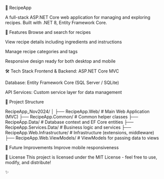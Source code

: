 🍳 RecipeApp

A full-stack ASP.NET Core web application for managing and exploring recipes.
Built with .NET 8, Entity Framework Core.

🚀 Features
Browse and search for recipes

View recipe details including ingredients and instructions

Manage recipe categories and tags

Responsive design ready for both desktop and mobile

🛠️ Tech Stack
Frontend & Backend: ASP.NET Core MVC

Database: Entity Framework Core (SQL Server / SQLite)

API Services: Custom service layer for data management

📁 Project Structure

RecipeApp_Nov2024/
│
├── RecipeApp.Web/             # Main Web Application (MVC)
├── RecipeApp.Common/          # Common helper classes
├── RecipeApp.Data/            # Database context and EF Core entities
├── RecipeApp.Services.Data/   # Business logic and services
├── RecipeApp.Web.Infrastructure/ # Infrastructure (extensions, middleware)
├── RecipeApp.Web.ViewModels/  # ViewModels for passing data to views

📝 Future Improvements
Improve mobile responsiveness

📄 License
This project is licensed under the MIT License - feel free to use, modify, and distribute!

✨

